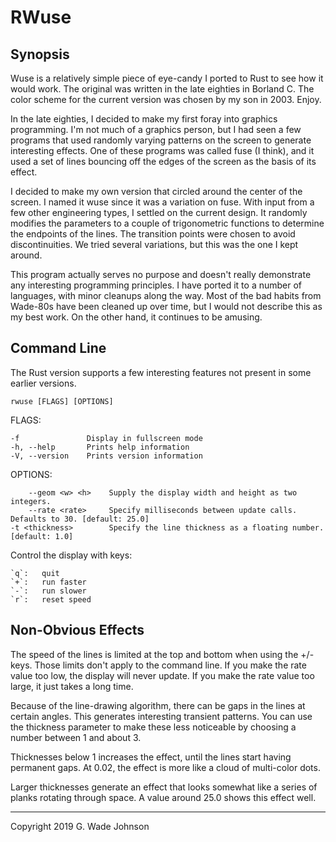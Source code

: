 # RWuse

## Synopsis

Wuse is a relatively simple piece of eye-candy I ported to Rust to see how it
would work. The original was written in the late eighties in Borland C. The
color scheme for the current version was chosen by my son in 2003. Enjoy.

In the late eighties, I decided to make my first foray into graphics
programming. I'm not much of a graphics person, but I had seen a few programs
that used randomly varying patterns on the screen to generate interesting
effects. One of these programs was called fuse (I think), and it used a set of
lines bouncing off the edges of the screen as the basis of its effect.

I decided to make my own version that circled around the center of the screen.
I named it wuse since it was a variation on fuse. With input from a few other
engineering types, I settled on the current design. It randomly modifies the
parameters to a couple of trigonometric functions to determine the endpoints of
the lines. The transition points were chosen to avoid discontinuities. We tried
several variations, but this was the one I kept around.

This program actually serves no purpose and doesn't really demonstrate any
interesting programming principles. I have ported it to a number of languages,
with minor cleanups along the way. Most of the bad habits from Wade-80s have
been cleaned up over time, but I would not describe this as my best work.
On the other hand, it continues to be amusing.

## Command Line

The Rust version supports a few interesting features not present in some earlier
versions.

    rwuse [FLAGS] [OPTIONS]

FLAGS:

    -f               Display in fullscreen mode
    -h, --help       Prints help information
    -V, --version    Prints version information

OPTIONS:

        --geom <w> <h>    Supply the display width and height as two integers.
        --rate <rate>     Specify milliseconds between update calls. Defaults to 30. [default: 25.0]
    -t <thickness>        Specify the line thickness as a floating number. [default: 1.0]

Control the display with keys:

    `q`:   quit
    `+`:   run faster
    `-`:   run slower
    `r`:   reset speed

## Non-Obvious Effects

The speed of the lines is limited at the top and bottom when using the +/-
keys. Those limits don't apply to the command line. If you make the rate value
too low, the display will never update. If you make the rate value too large,
it just takes a long time.

Because of the line-drawing algorithm, there can be gaps in the lines at certain
angles. This generates interesting transient patterns. You can use the thickness
parameter to make these less noticeable by choosing a number between 1 and about 3.

Thicknesses below 1 increases the effect, until the lines start having permanent
gaps. At 0.02, the effect is more like a cloud of multi-color dots.

Larger thicknesses generate an effect that looks somewhat like a series of planks
rotating through space. A value around 25.0 shows this effect well.

----

Copyright 2019 G. Wade Johnson
